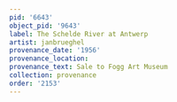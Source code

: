 ```yaml
---
pid: '6643'
object_pid: '9643'
label: The Schelde River at Antwerp
artist: janbrueghel
provenance_date: '1956'
provenance_location:
provenance_text: Sale to Fogg Art Museum
collection: provenance
order: '2153'
---
```

